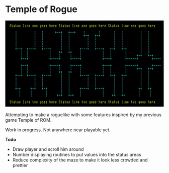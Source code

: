 Temple of Rogue
==========

![](images/screenshot.jpg)

Attempting to make a roguelike with some features inspired by my previous game Temple of ROM.

Work in progress.  Not anywhere near playable yet.

**Todo**

- Draw player and scroll him around
- Number displaying routines to put values into the status areas
- Reduce complexity of the maze to make it look less crowded and prettier
